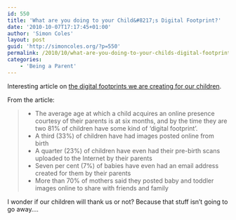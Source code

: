 ```yaml
---
id: 550
title: 'What are you doing to your Child&#8217;s Digital Footprint?'
date: '2010-10-07T17:17:45+01:00'
author: 'Simon Coles'
layout: post
guid: 'http://simoncoles.org/?p=550'
permalink: /2010/10/what-are-you-doing-to-your-childs-digital-footprint/
categories:
    - 'Being a Parent'
---
```


Interesting article on [the digital footprints we are creating for our children](http://jrsmith.blog.avg.com/2010/10/would-you-want-a-digital-footprint-from-birth.html).

From the article:

> - The average age at which a child acquires an online presence courtesy of their parents is at six months, and by the time they are two 81% of children have some kind of ‘digital footprint’.
> - A third (33%) of children have had images posted online from birth
> - A quarter (23%) of children have even had their pre-birth scans uploaded to the Internet by their parents
> - Seven per cent (7%) of babies have even had an email address created for them by their parents
> - More than 70% of mothers said they posted baby and toddler images online to share with friends and family

I wonder if our children will thank us or not? Because that stuff isn’t going to go away….